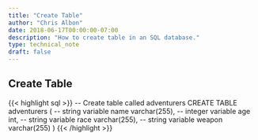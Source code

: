 ```yaml
---
title: "Create Table"
author: "Chris Albon"
date: 2018-06-17T00:00:00-07:00
description: "How to create table in an SQL database."
type: technical_note
draft: false
---
```


## Create Table

{{< highlight sql >}}
-- Create table called adventurers
CREATE TABLE adventurers (
    -- string variable
    name varchar(255),
    -- integer variable
    age int,
    -- string variable
    race varchar(255),
    -- string variable
    weapon varchar(255)
)
{{< /highlight >}}